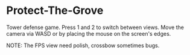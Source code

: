 # Protect-The-Grove
Tower defense game. Press 1 and 2 to switch between views. Move the camera via WASD or by placing the mouse on the screen's edges. 

NOTE: The FPS view need polish, crossbow sometimes bugs.
